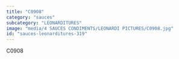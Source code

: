 ```yaml
---
title: "C0908"
category: "sauces"
subcategory: "LEONARDITURES"
image: "media/4 SAUCES CONDIMENTS/LEONARDI PICTURES/C0908.jpg"
id: "sauces-leonarditures-319"
---
```


C0908
